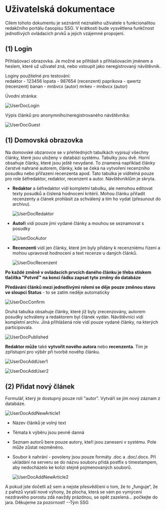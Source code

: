 Uživatelská dokumentace
===
Cílem tohoto dokumentu je seznámit neznalého uživatele s funkcionalitou redakčního portálu časopisu SSG. V krátkosti bude vysvětlena funkčnost jednotlivých ovládacích prvků a jejich vzájemné propojení.

## (1) Login
Přihlašovací obrazovka. Je možné se přihlásit s přihlašovacím jménem a heslem, které už uživatel zná, nebo vstoupit jako neregistrovaný návštěvník.  

Loginy použitelné pro testování:  
redaktor - 123456 
lopata - 987654 (recenzent)
paprikova - qwertz (recenzent)
banan - mnbvcx (autor)
mrkev - mnbvcx (autor)

Úvodní stránka:

  ![UserDocLogin](../imgs/user-doc-login.png)

Výpis článků pro anonymního/neregistrovaného návštěvníka:

  ![UserDocGuest](../imgs/user-doc-guest.png)

## (1) Domovská obrazovka
Na domovské obzarovce se v přehledných tabulkách vypisují všechny články, které jsou uloženy v databázi systému. Tabulky jsou dvě. Horní obsahuje články, které jsou ještě nevydané. To znamená například články čerstvě nahrané autorem, články, kde se čeká na vytvoření recenzního posudku nebo přiřazení recenzenta apod. Tato tabulka je viditelná pouze pro role šéfredaktor, redaktor, recenzent a autor. Návštěvníklům je skryta.  

* __Redaktor__ a šéfredaktor vidí kompletní tabulku, ale nemohou editovat texty posudků a číslená hodnocení kritérií. Mohou článku přiřadit recenzenty a článek prohlásit za schválený a tím ho vydat (přesunout do archivu).

  ![UserDocRedaktor](../imgs/user-doc-redaktor.png)

* __Autoři__ vidí pouze jimi vydané články a mouhou se seznamovat s posudky

  ![UserDocAutor](../imgs/user-doc-autor.png)

* __Recenzenti__ vidí jen články, které jim byly přidány k recenzníému řízení a mohou upravovat hodnocení a text recenze u daných článků.

  ![UserDocRecenzent](../imgs/user-doc-recenzent.png)

__Po každé změně v ovládacích prvcích daného článku je třeba stiskem tlačítka "Potvrď" na konci řádku zapsat tyto změny do databáze__

__Předávání článků mezi jednotlivými rolemi se děje pouze změnou stavu ve sloupci Status__ - to se zatím neděje automaticky

  ![UserDocConfirm](../imgs/user-doc-confirm.png)

Druhá tabulka obsahuje články, které již byly zrecenzovány, autorem posudky schváleny a redaktorem byl článek vydán. Návštěvníci vidí kompletní archiv. Jiná přihlášená role vidí pouze vydané články, na kterých participovala.

  ![UserDocPublished](../imgs/user-doc-published.png)

__Redaktor může__ také __vytvořit nového autora__ nebo __recenzenta__. Tím je zpřístupní pro výběr při tvorbě novéhp článku.

  ![UserDocAddUser1](../imgs/user-doc-adduser1.png)

  ![UserDocAddUser2](../imgs/user-doc-adduser2.png)

## (2) Přidat nový článek
Formulář, který je dostupný pouze roli "autor". Vytváří se jím nový záznam z databáze. 

  ![UserDocAddNewArticle1](../imgs/user-doc-addnewarticle1.png)

* Název článků je volný text
* Témata k výběru jsou pevně danná
* Seznam autorů bere pouze autory, kteří jsou zaneseni v systému. Pole může zůstat nezměněno.
* Soubor k nahrání - povoleny jsou pouze formáty .doc a .doc/.docx. Při ukládání na serveru se do názvu souboru přidá postfix s timestampem, aby nedocházelo ke kolizi stejně pojmenovaných souborů.

  ![UserDocAddNewArticle2](../imgs/user-doc-addnewarticle2.png)

A pokud jste dočetli až sem a nejste přesvědčeni o tom, že to „funguje“, že z pařezů vyraší nové výhony, že plocha, která se vám po vymýcení nezdravého porostu zdá navždy prázdnou, se opět zazelená... počkejte do jara. Děkujeme za pozornost!
 --Tým SSG